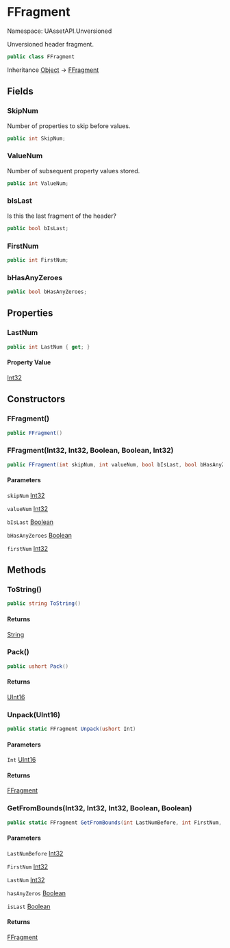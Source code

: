 # FFragment

Namespace: UAssetAPI.Unversioned

Unversioned header fragment.

```csharp
public class FFragment
```

Inheritance [Object](https://docs.microsoft.com/en-us/dotnet/api/system.object) → [FFragment](./uassetapi.unversioned.ffragment.md)

## Fields

### **SkipNum**

Number of properties to skip before values.

```csharp
public int SkipNum;
```

### **ValueNum**

Number of subsequent property values stored.

```csharp
public int ValueNum;
```

### **bIsLast**

Is this the last fragment of the header?

```csharp
public bool bIsLast;
```

### **FirstNum**

```csharp
public int FirstNum;
```

### **bHasAnyZeroes**

```csharp
public bool bHasAnyZeroes;
```

## Properties

### **LastNum**

```csharp
public int LastNum { get; }
```

#### Property Value

[Int32](https://docs.microsoft.com/en-us/dotnet/api/system.int32)<br>

## Constructors

### **FFragment()**

```csharp
public FFragment()
```

### **FFragment(Int32, Int32, Boolean, Boolean, Int32)**

```csharp
public FFragment(int skipNum, int valueNum, bool bIsLast, bool bHasAnyZeroes, int firstNum)
```

#### Parameters

`skipNum` [Int32](https://docs.microsoft.com/en-us/dotnet/api/system.int32)<br>

`valueNum` [Int32](https://docs.microsoft.com/en-us/dotnet/api/system.int32)<br>

`bIsLast` [Boolean](https://docs.microsoft.com/en-us/dotnet/api/system.boolean)<br>

`bHasAnyZeroes` [Boolean](https://docs.microsoft.com/en-us/dotnet/api/system.boolean)<br>

`firstNum` [Int32](https://docs.microsoft.com/en-us/dotnet/api/system.int32)<br>

## Methods

### **ToString()**

```csharp
public string ToString()
```

#### Returns

[String](https://docs.microsoft.com/en-us/dotnet/api/system.string)<br>

### **Pack()**

```csharp
public ushort Pack()
```

#### Returns

[UInt16](https://docs.microsoft.com/en-us/dotnet/api/system.uint16)<br>

### **Unpack(UInt16)**

```csharp
public static FFragment Unpack(ushort Int)
```

#### Parameters

`Int` [UInt16](https://docs.microsoft.com/en-us/dotnet/api/system.uint16)<br>

#### Returns

[FFragment](./uassetapi.unversioned.ffragment.md)<br>

### **GetFromBounds(Int32, Int32, Int32, Boolean, Boolean)**

```csharp
public static FFragment GetFromBounds(int LastNumBefore, int FirstNum, int LastNum, bool hasAnyZeros, bool isLast)
```

#### Parameters

`LastNumBefore` [Int32](https://docs.microsoft.com/en-us/dotnet/api/system.int32)<br>

`FirstNum` [Int32](https://docs.microsoft.com/en-us/dotnet/api/system.int32)<br>

`LastNum` [Int32](https://docs.microsoft.com/en-us/dotnet/api/system.int32)<br>

`hasAnyZeros` [Boolean](https://docs.microsoft.com/en-us/dotnet/api/system.boolean)<br>

`isLast` [Boolean](https://docs.microsoft.com/en-us/dotnet/api/system.boolean)<br>

#### Returns

[FFragment](./uassetapi.unversioned.ffragment.md)<br>
